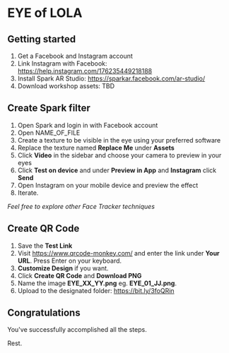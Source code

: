 # EYE of LOLA

## Getting started

1. Get a Facebook and Instagram account
2. Link Instagram with Facebook: https://help.instagram.com/176235449218188
3. Install Spark AR Studio: https://sparkar.facebook.com/ar-studio/
4. Download workshop assets: TBD

## Create Spark filter

1. Open Spark and login in with Facebook account
2. Open NAME_OF_FILE
3. Create a texture to be visible in the eye using your preferred software
4. Replace the texture named **Replace Me** under **Assets**
5. Click **Video** in the sidebar and choose your camera to preview in your eyes
6. Click **Test on device** and under **Preview in App** and **Instagram** click **Send**
7. Open Instagram on your mobile device and preview the effect
8. Iterate.

_Feel free to explore other Face Tracker techniques_

## Create QR Code

1. Save the **Test Link**
2. Visit https://www.qrcode-monkey.com/ and enter the link under **Your URL**. Press Enter on your keyboard.
3. **Customize Design** if you want.
4. Click **Create QR Code** and **Download PNG**
5. Name the image **EYE_XX_YY.png** eg. **EYE_01_JJ.png**.
6. Upload to the designated folder: https://bit.ly/3foQRin

## Congratulations

You've successfully accomplished all the steps.

Rest.
